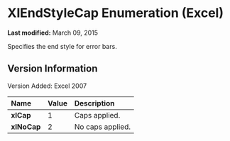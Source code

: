 
# XlEndStyleCap Enumeration (Excel)

 **Last modified:** March 09, 2015

Specifies the end style for error bars.

## Version Information

Version Added: Excel 2007 



|**Name**|**Value**|**Description**|
|:-----|:-----|:-----|
| **xlCap**|1|Caps applied.|
| **xlNoCap**|2|No caps applied.|
